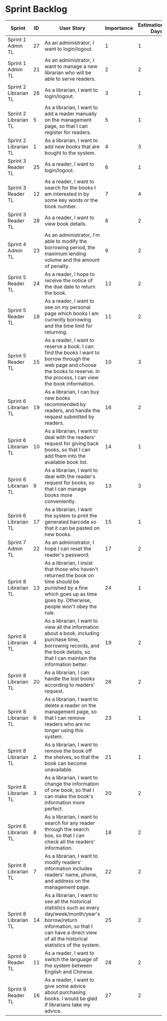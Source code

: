 # Sprint Backlog
| Sprint                | ID   | User Story                                                   | Importance | Estimation(Ideal Days) |
| --------------------- | ---- | ------------------------------------------------------------ | ---------- | ---------------------- |
| Sprint 1 Admin TL     | 27   | As an administrator, I want to login/logout.                 | 1          | 1                      |
| Sprint 1 Admin TL     | 21   | As an administrator, I want to manage a new librarian who will be able to serve readers. | 2          | 2                      |
| Sprint 2 Librarian TL | 26   | As a librarian, I want to login/logout.                      | 3          | 1                      |
| Sprint 2 Librarian TL | 5    | As a librarian, I want to add a reader manually on the management page, so that I can register for readers. | 5          | 1                      |
| Sprint 2 Librarian TL | 1    | As a librarian, I want to add new books that are bought to the system. | 4          | 3                      |
| Sprint 3 Reader TL    | 25   | As a reader, I want to login/logout.                         | 6          | 1                      |
| Sprint 3 Reader TL    | 12   | As a reader, I want to search for the books I am interested in by some key words or the book number. | 7          | 4                      |
| Sprint 3 Reader TL    | 28   | As a reader, I want to view book details.                    | 8          | 2                      |
| Sprint 4 Admin TL     | 23   | As an administrator, I'm able to modify the borrowing period, the maximum lending volume and the amount of penalty. | 9          | 2                      |
| Sprint 5 Reader TL    | 24   | As a reader, I hope to receive the notice of the due date to return the book. | 12         | 2                      |
| Sprint 5 Reader TL    | 18   | As a reader, I want to see on my personal page which books I am currently borrowing and the time limit for returning. | 11         | 2                      |
| Sprint 5 Reader TL    | 15   | As a reader, I want to reserve a book. I can find the books I want to borrow through the web page and choose the books to reserve. In the process, I can view the book information. | 10         | 3                      |
| Sprint 6 Librarian TL | 19   | As a librarian, I can buy new books recommended by readers, and handle the request submitted by readers. | 16         | 2                      |
| Sprint 6 Librarian TL | 10   | As a librarian, I want to deal with the readers' request for giving back books, so that I can add them into the available book list. | 14         | 1                      |
| Sprint 6 Librarian TL | 9    | As a librarian, I want to deal with the reader's request for books, so that I can manage books more conveniently. | 13         | 3                      |
| Sprint 6 Librarian TL | 17   | As a librarian, I want the system to print the generated barcode so that it can be pasted on new books. | 15         | 1                      |
| Sprint 7 Admin TL     | 22   | As an administrator, I hope I can reset the reader's password. | 17         | 2                      |
| Sprint 8 Librarian TL | 13   | As a librarian, I insist that those who haven't returned the book on time should be punished by a fine which goes up as time goes by. Otherwise, people won't obey the rule. | 24         | 1                      |
| Sprint 8 Librarian TL | 4    | As a librarian, I want to view all the information about a book, including purchase time, borrowing records, and the book details, so that I can maintain the information better. | 19         | 2                      |
| Sprint 8 Librarian TL | 20   | As a librarian, I can handle the lost books according to readers' request. | 26         | 2                      |
| Sprint 8 Librarian TL | 6    | As a librarian, I want to delete a reader on the management page, so that I can remove readers who are no longer using this system. | 23         | 1                      |
| Sprint 8 Librarian TL | 2    | As a librarian, I want to remove the book off the shelves, so that the book can become unavailable. | 21         | 1                      |
| Sprint 8 Librarian TL | 3    | As a librarian, I want to change the information of one book, so that I can make the book's information more perfect. | 20         | 2                      |
| Sprint 8 Librarian TL | 8    | As a librarian, I want to search for any reader through the search box, so that I can check all the readers' information. | 18         | 2                      |
| Sprint 8 Librarian TL | 7    | As a librarian, I want to modify readers' information includes readers' name, phone, and address on the management page. | 22         | 2                      |
| Sprint 8 Librarian TL | 14   | As a librarian, I want to see all the historical statistics such as every day/week/month/year's borrow/return information, so that I can have a direct view of all the historical statistics of the system. | 25         | 2                      |
| Sprint 9 Reader TL    | 11   | As a reader, I want to switch the language of the system between English and Chinese. | 28         | 2                      |
| Sprint 9 Reader TL    | 16   | As a reader, I want to give some advice about purchasing books. I would be glad if librarians take my advice. | 27         | 2                      |